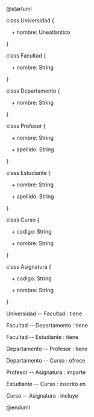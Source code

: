 ﻿@startuml

class Universidad {

`  `+ nombre: Uneatlantico

}

class Facultad {

`  `+ nombre: String

}

class Departamento {

`  `+ nombre: String

}

class Profesor {

`  `+ nombre: String

`  `+ apellido: String

}

class Estudiante {

`  `+ nombre: String

`  `+ apellido: String

}

class Curso {

`  `+ codigo: String

`  `+ nombre: String

}

class Asignatura {

`  `+ codigo: String

`  `+ nombre: String

}

Universidad -- Facultad : tiene

Facultad -- Departamento : tiene

Facultad -- Estudiante : tiene

Departamento -- Profesor : tiene

Departamento -- Curso : ofrece

Profesor -- Asignatura : imparte

Estudiante -- Curso : inscrito en

Curso -- Asignatura : incluye

@enduml
